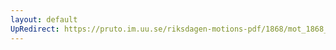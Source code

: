 ```yaml
---
layout: default
UpRedirect: https://pruto.im.uu.se/riksdagen-motions-pdf/1868/mot_1868__ak__284/mot_1868__ak__284-002.pdf
---
```

